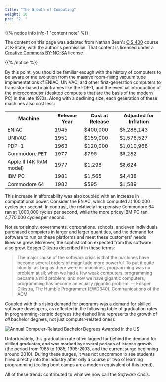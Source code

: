 ```yaml
---
title: "The Growth of Computing"
weight: 10
pre: "2. "
---
```


{{% notice info info-1 "content note" %}}

The content on this page was adapted from Nathan Bean's [CIS 400](https://textbooks.cs.ksu.edu/cis400/1-object-orientation/00-introduction/02-the-growth-of-computing/) course at K-State, with the author's permission. That content is licensed under a [Creative Commons BY-NC-SA](https://creativecommons.org/licenses/by-nc-sa/4.0/) license.

{{% /notice %}}

By this point, you should be familiar enough with the history of computers to be aware of the evolution from the massive room-filling vacuum tube implementations of ENIAC, UNIVAC, and other first-generation computers to transistor-based mainframes like the PDP-1, and the eventual introduction of the microcomputer (desktop computers that are the basis of the modern PC) in the late 1970s.  Along with a declining size, each generation of these machines also cost less:

<table>
 <tr>
    <th>Machine</th>
    <th>Release Year</th>
    <th>Cost at Release</th>
    <th>Adjusted for Inflation</th>
  </tr>
  <tr>
    <td>ENIAC</td>
    <td>1945</td>
    <td>$400,000</td>
    <td>$5,288,143</td>
  </tr>
  <tr>
    <td>UNIVAC</td>
    <td>1951</td>
    <td>$159,000</td>
    <td>$1,576,527</td>
  </tr>
  <tr>
    <td>PDP-1</td>
    <td>1963</td>
    <td>$120,000</td>
    <td>$1,010,968</td>
  </tr>
  <tr>
    <td>Commodore PET</td>
    <td>1977</td>
    <td>$795</td>
    <td>$5,282</td>
  </tr>
  <tr>
    <td>Apple II (4K RAM model)</td>
    <td>1977</td>
    <td>$1,298</td>
    <td>$8,624</td>
  </tr>
  <tr>
    <td>IBM PC</td>
    <td>1981</td>
    <td>$1,565</td>
    <td>$4,438</td>
  </tr>
  <tr>
    <td>Commodore 64</td>
    <td>1982</td>
    <td>$595</td>
    <td>$1,589</td>
  </tr>
</table>

This increase in affordability was also coupled with an increase in computational power.  Consider the ENIAC, which computed at 100,000 cycles per second.  In contrast, the relatively inexpensive Commodore 64 ran at 1,000,000 cycles per second, while the more pricey IBM PC ran 4,770,000 cycles per second.

Not surprisingly, governments, corporations, schools, and even individuals purchased computers in larger and larger quantities, and the demand for software to run on these platforms and meet these customers' needs likewise grew. Moreover, the sophistication expected from this software also grew.  Edsger Dijkstra described it in these terms:

> The major cause of the software crisis is that the machines have become several orders of magnitude more powerful! To put it quite bluntly: as long as there were no machines, programming was no problem at all; when we had a few weak computers, programming became a mild problem, and now we have gigantic computers, programming has become an equally gigantic problem.
> -- Edsger Dijkstra, The Humble Programmer (EWD340), Communications of the ACM

Coupled with this rising demand for programs was a demand for skilled software developers, as reflected in the following table of graduation rates in programming-centric degrees (the dashed line represents the growth of _all_ bachelor degrees, not just computer-related ones):

![Annual Computer-Related Bachelor Degrees Awarded in the US](../../images/1/1.2.graph.png)

Unfortunately, this graduation rate often lagged far behind the demand for skilled graduates, and was marked by several periods of intense growth (the period from 1965 to 1985, 1995-2003, and the current surge beginning around 2010).  During these surges, it was not uncommon to see students hired directly into the industry after only a course or two of learning programming (coding boot camps are a modern equivalent of this trend).

All of these trends contributed to what we now call the _Software Crisis_.
